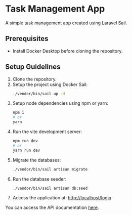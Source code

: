 # Task Management App

A simple task management app created using Laravel Sail.

## Prerequisites

- Install Docker Desktop before cloning the repository.

## Setup Guidelines

1. Clone the repository.
2. Setup the project using Docker Sail:
   ```bash
   ./vendor/bin/sail up -d
3. Setup node dependencies using npm or yarn:
    ```bash
    npm i
    # or
    yarn
4. Run the vite development server:
    ```bash
    npm run dev
    # or
    yarn run dev
5. Migrate the databases:
    ```bash
    ./vendor/bin/sail artisan migrate
6. Run the database seeder:
    ```
    ./vendor/bin/sail artisan db:seed
7. Access the application at: [http://localhost/login](http://localhost/login)


You can access the API documentation [here](https://documenter.getpostman.com/view/30704833/2sAXqtbhEY). 
